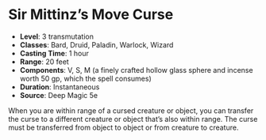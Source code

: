 # Sir Mittinz’s Move Curse

- **Level**: 3 transmutation
- **Classes**: Bard, Druid, Paladin, Warlock, Wizard
- **Casting Time**: 1 hour
- **Range**: 20 feet
- **Components**: V, S, M (a finely crafted hollow glass sphere and incense worth 50 gp, which the spell consumes)
- **Duration**: Instantaneous
- **Source**: Deep Magic 5e

When you are within range of a cursed creature or object, you can transfer the curse to a different creature or object that’s also within range. The curse must be transferred from object to object or from creature to creature.

